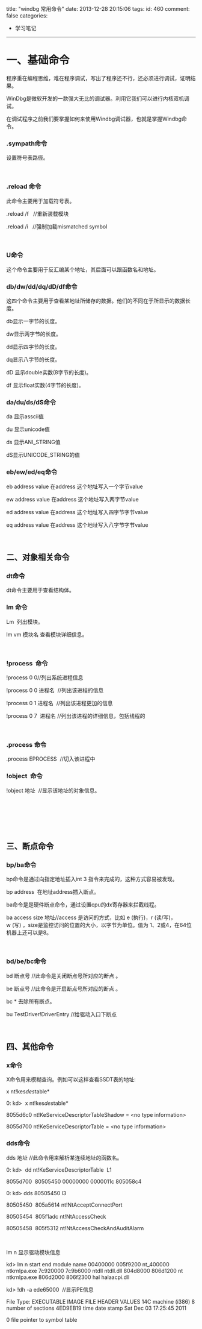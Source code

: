 title: "windbg 常用命令"
date: 2013-12-28 20:15:06
tags:
id: 460
comment: false
categories:
  - 学习笔记
---

# 一、基础命令

程序重在编程思维，难在程序调试，写出了程序还不行，还必须进行调试，证明结果。

WinDbg是微软开发的一款强大无比的调试器。利用它我们可以进行内核双机调试。

在调试程序之前我们要掌握如何来使用Windbg调试器，也就是掌握Windbg命令。

### .sympath命令

设置符号表路径。

&nbsp;

### .reload 命令

此命令主要用于加载符号表。

.reload /f   //重新装载模块

.reload /i   //强制加载mismatched symbol

&nbsp;

### U命令

这个命令主要用于反汇编某个地址，其后面可以跟函数名和地址。

### db/dw/dd/dq/dD/df命令

这四个命令主要用于查看某地址所储存的数据。他们的不同在于所显示的数据长度。

db显示一字节的长度。

dw显示两字节的长度。

dd显示四字节的长度。

dq显示八字节的长度。

dD 显示double实数(8字节的长度)。

df 显示float实数(4字节的长度)。

### da/du/ds/dS命令

da 显示asscii值

du 显示unicode值

ds 显示ANI_STRING值

dS显示UNICODE_STRING的值

### eb/ew/ed/eq命令

eb address value 在address 这个地址写入一个字节value

ew address value 在address 这个地址写入两字节value

ed address value 在address 这个地址写入四字节字节value

eq address value 在address 这个地址写入八字节字节value

&nbsp;

## 二、对象相关命令

### dt命令

dt命令主要用于查看结构体。

### lm 命令

Lm  列出模块。

lm vm 模块名 查看模块详细信息。

&nbsp;

### !process  命令

!process 0 0//列出系统进程信息

!process 0 0 进程名  //列出该进程的信息

!process 0 1 进程名  //列出该进程更加的信息

!process 0 7  进程名 //列出该进程的详细信息，包括线程的

&nbsp;

### .process 命令

.process EPROCESS  //切入该进程中

### !object  命令

!object 地址  //显示该地址的对象信息。

&nbsp;

&nbsp;

&nbsp;

## 三、断点命令

### bp/ba命令

bp命令是通过向指定地址插入int 3 指令来完成的，这种方式容易被发现。

bp address  在地址address插入断点。

ba命令是是硬件断点命令，通过设置cpu的dx寄存器来拦截线程。

ba access size 地址//access 是访问的方式，比如 e (执行)，r (读/写)，w (写) ，size是监控访问的位置的大小，以字节为单位。值为 1、2或4，在64位机器上还可以是8。

&nbsp;

### bd/be/bc命令

bd 断点号 //此命令是关闭断点号所对应的断点 。

be 断点号 //此命令是开启断点号所对应的断点 。

bc * 去除所有断点。

bu TestDriver!DriverEntry //给驱动入口下断点

&nbsp;

## 四、其他命令

### x命令

X命令用来模糊查询。例如可以这样查看SSDT表的地址:

x nt!kes*des*table*

0: kd&gt;  x nt!kes*des*table*

8055d6c0 nt!KeServiceDescriptorTableShadow = &lt;no type information&gt;

8055d700 nt!KeServiceDescriptorTable = &lt;no type information&gt;

### dds命令

dds 地址 //此命令用来解析某连续地址的函数名。

0: kd&gt;  dd nt!KeServiceDescriptorTable  L1

8055d700  80505450 00000000 0000011c 805058c4

0: kd&gt; dds 80505450 l3

80505450  805a5614 nt!NtAcceptConnectPort

80505454  805f1adc nt!NtAccessCheck

80505458  805f5312 nt!NtAccessCheckAndAuditAlarm

&nbsp;

lm n 显示驱动模块信息

kd&gt; lm n
start end module name
00400000 005f9200 nt_400000 ntkrnlpa.exe
7c920000 7c9b6000 ntdll ntdll.dll
804d8000 806d1200 nt ntkrnlpa.exe
806d2000 806f2300 hal halaacpi.dll

kd&gt; !dh -a ede65000  //显示PE信息

File Type: EXECUTABLE IMAGE
FILE HEADER VALUES
14C machine (i386)
8 number of sections
4ED9EB19 time date stamp Sat Dec 03 17:25:45 2011

0 file pointer to symbol table